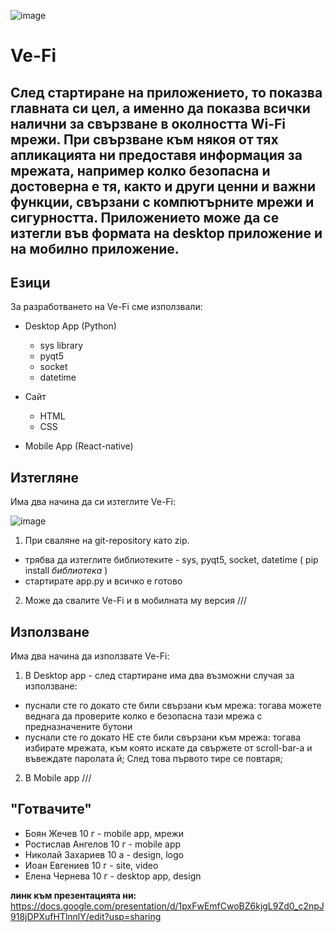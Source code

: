 
![image](https://user-images.githubusercontent.com/78636566/233288078-397bec0b-52ce-4773-91c8-403cc7594865.png)


# Ve-Fi

## След стартиране на приложението, то показва главната си цел, а именно да показва всички налични за свързване в околността Wi-Fi мрежи. При свързване към някоя от тях апликацията ни предоставя информация за мрежата, например колко безопасна и достоверна е тя, както и други ценни и важни функции, свързани с компютърните мрежи и сигурността. Приложението може да се изтегли във формата на desktop приложение и на мобилно приложение.


## Езици

За разработването на Ve-Fi сме използвали:
* Desktop App (Python)
  * sys library
  * pyqt5
  * socket
  * datetime

* Сайт
  * HTML
  * CSS

* Mobile App (React-native)

## Изтегляне

Има два начина да си изтеглите Ve-Fi:

![image](https://user-images.githubusercontent.com/78636566/233289102-b7d173e7-fefc-4831-80ec-83ba96329bc7.png)

1. При сваляне на git-repository като zip.

- трябва да изтеглите библиотеките - sys, pyqt5, socket, datetime ( pip install *библиотека* )
- стартирате app.py и всичко е готово

2. Може да свалите Ve-Fi и в мобилната му версия
///
 
## Използване

Има два начина да използвате Ve-Fi:

1. В Desktop app - след стартиране има два възможни случая за използване:
- пуснали сте го докато сте били свързани към мрежа: тогава можете веднага да проверите колко е безопасна тази мрежа с предназначените бутони
- пуснали сте го докато НЕ сте били свързани към мрежа: тогава избирате мрежата, към която искате да свържете от scroll-bar-a и въвеждате паролата й;
След това първото тире се повтаря;

2. В Mobile app
///

## "Готвачите"

* Боян Жечев 10 г - mobile app, мрежи
* Ростислав Ангелов 10 г - mobile app
* Николай Захариев 10 а - design, logo
* Иоан Евгениев 10 г - site, video
* Елена Чернева 10 г - desktop app, design

**линк към презентацията ни:** https://docs.google.com/presentation/d/1pxFwEmfCwoBZ6kjgL9Zd0_c2npJ918jDPXufHTlnnlY/edit?usp=sharing
